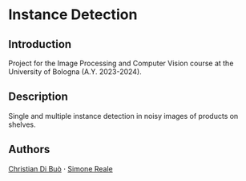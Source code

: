 # Instance Detection


## Introduction

Project for the Image Processing and Computer Vision course at the University of Bologna (A.Y. 2023-2024).


## Description

Single and multiple instance detection in noisy images of products on shelves.


## Authors

[Christian Di Buò]([https://github.com/christiandibuo]) $\cdot$ [Simone Reale]([https://github.com/SimReale])
